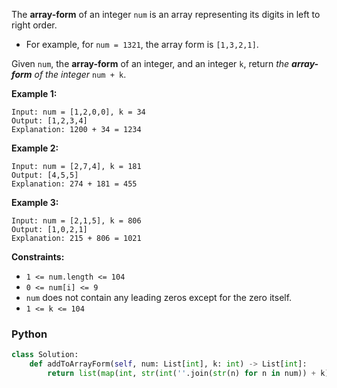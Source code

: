 The  **array-form**  of an integer  `num`  is an array representing its digits in left to right order.

-   For example, for  `num = 1321`, the array form is  `[1,3,2,1]`.

Given  `num`, the  **array-form**  of an integer, and an integer  `k`, return  _the  **array-form**  of the integer_  `num + k`.

**Example 1:**
```
Input: num = [1,2,0,0], k = 34
Output: [1,2,3,4]
Explanation: 1200 + 34 = 1234
```

**Example 2:**
```
Input: num = [2,7,4], k = 181
Output: [4,5,5]
Explanation: 274 + 181 = 455
```

**Example 3:**
```
Input: num = [2,1,5], k = 806
Output: [1,0,2,1]
Explanation: 215 + 806 = 1021
```

**Constraints:**

-   `1 <= num.length <= 104`
-   `0 <= num[i] <= 9`
-   `num`  does not contain any leading zeros except for the zero itself.
-   `1 <= k <= 104`


### Python
```python
class Solution:
    def addToArrayForm(self, num: List[int], k: int) -> List[int]:
        return list(map(int, str(int(''.join(str(n) for n in num)) + k)))
```